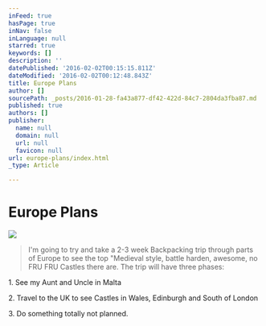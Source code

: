 ```yaml
---
inFeed: true
hasPage: true
inNav: false
inLanguage: null
starred: true
keywords: []
description: ''
datePublished: '2016-02-02T00:15:15.811Z'
dateModified: '2016-02-02T00:12:48.843Z'
title: Europe Plans
author: []
sourcePath: _posts/2016-01-28-fa43a877-df42-422d-84c7-2804da3fba87.md
published: true
authors: []
publisher:
  name: null
  domain: null
  url: null
  favicon: null
url: europe-plans/index.html
_type: Article

---
```

# Europe Plans
![](https://s3-us-west-2.amazonaws.com/the-grid-img/p/902812acc6c3b72675f1edb752afec76732e4638.jpg)

> I'm going to try and take a 2-3 week Backpacking trip through parts of Europe to see the top "Medieval style, battle harden, awesome, no FRU FRU Castles there are. The trip will have three phases: 

1\. See my Aunt and Uncle in Malta 

2\. Travel to the UK to see Castles in Wales, Edinburgh and South of London

3\. Do something totally not planned.